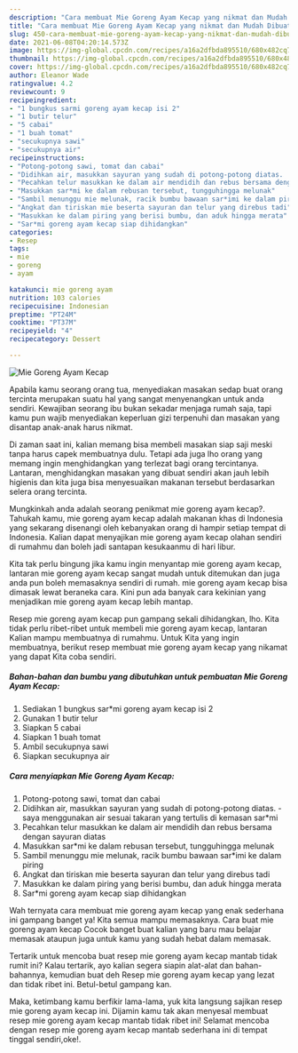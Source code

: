 ```yaml
---
description: "Cara membuat Mie Goreng Ayam Kecap yang nikmat dan Mudah Dibuat"
title: "Cara membuat Mie Goreng Ayam Kecap yang nikmat dan Mudah Dibuat"
slug: 450-cara-membuat-mie-goreng-ayam-kecap-yang-nikmat-dan-mudah-dibuat
date: 2021-06-08T04:20:14.573Z
image: https://img-global.cpcdn.com/recipes/a16a2dfbda895510/680x482cq70/mie-goreng-ayam-kecap-foto-resep-utama.jpg
thumbnail: https://img-global.cpcdn.com/recipes/a16a2dfbda895510/680x482cq70/mie-goreng-ayam-kecap-foto-resep-utama.jpg
cover: https://img-global.cpcdn.com/recipes/a16a2dfbda895510/680x482cq70/mie-goreng-ayam-kecap-foto-resep-utama.jpg
author: Eleanor Wade
ratingvalue: 4.2
reviewcount: 9
recipeingredient:
- "1 bungkus sarmi goreng ayam kecap isi 2"
- "1 butir telur"
- "5 cabai"
- "1 buah tomat"
- "secukupnya sawi"
- "secukupnya air"
recipeinstructions:
- "Potong-potong sawi, tomat dan cabai"
- "Didihkan air, masukkan sayuran yang sudah di potong-potong diatas.  saya menggunakan air sesuai takaran yang tertulis di kemasan sar*mi"
- "Pecahkan telur masukkan ke dalam air mendidih dan rebus bersama dengan sayuran diatas"
- "Masukkan sar*mi ke dalam rebusan tersebut, tungguhingga melunak"
- "Sambil menunggu mie melunak, racik bumbu bawaan sar*imi ke dalam piring"
- "Angkat dan tiriskan mie beserta sayuran dan telur yang direbus tadi"
- "Masukkan ke dalam piring yang berisi bumbu, dan aduk hingga merata"
- "Sar*mi goreng ayam kecap siap dihidangkan"
categories:
- Resep
tags:
- mie
- goreng
- ayam

katakunci: mie goreng ayam 
nutrition: 103 calories
recipecuisine: Indonesian
preptime: "PT24M"
cooktime: "PT37M"
recipeyield: "4"
recipecategory: Dessert

---
```



![Mie Goreng Ayam Kecap](https://img-global.cpcdn.com/recipes/a16a2dfbda895510/680x482cq70/mie-goreng-ayam-kecap-foto-resep-utama.jpg)

Apabila kamu seorang orang tua, menyediakan masakan sedap buat orang tercinta merupakan suatu hal yang sangat menyenangkan untuk anda sendiri. Kewajiban seorang ibu bukan sekadar menjaga rumah saja, tapi kamu pun wajib menyediakan keperluan gizi terpenuhi dan masakan yang disantap anak-anak harus nikmat.

Di zaman  saat ini, kalian memang bisa membeli masakan siap saji meski tanpa harus capek membuatnya dulu. Tetapi ada juga lho orang yang memang ingin menghidangkan yang terlezat bagi orang tercintanya. Lantaran, menghidangkan masakan yang dibuat sendiri akan jauh lebih higienis dan kita juga bisa menyesuaikan makanan tersebut berdasarkan selera orang tercinta. 



Mungkinkah anda adalah seorang penikmat mie goreng ayam kecap?. Tahukah kamu, mie goreng ayam kecap adalah makanan khas di Indonesia yang sekarang disenangi oleh kebanyakan orang di hampir setiap tempat di Indonesia. Kalian dapat menyajikan mie goreng ayam kecap olahan sendiri di rumahmu dan boleh jadi santapan kesukaanmu di hari libur.

Kita tak perlu bingung jika kamu ingin menyantap mie goreng ayam kecap, lantaran mie goreng ayam kecap sangat mudah untuk ditemukan dan juga anda pun boleh memasaknya sendiri di rumah. mie goreng ayam kecap bisa dimasak lewat beraneka cara. Kini pun ada banyak cara kekinian yang menjadikan mie goreng ayam kecap lebih mantap.

Resep mie goreng ayam kecap pun gampang sekali dihidangkan, lho. Kita tidak perlu ribet-ribet untuk membeli mie goreng ayam kecap, lantaran Kalian mampu membuatnya di rumahmu. Untuk Kita yang ingin membuatnya, berikut resep membuat mie goreng ayam kecap yang nikamat yang dapat Kita coba sendiri.

<!--inarticleads1-->

##### Bahan-bahan dan bumbu yang dibutuhkan untuk pembuatan Mie Goreng Ayam Kecap:

1. Sediakan 1 bungkus sar*mi goreng ayam kecap isi 2
1. Gunakan 1 butir telur
1. Siapkan 5 cabai
1. Siapkan 1 buah tomat
1. Ambil secukupnya sawi
1. Siapkan secukupnya air




<!--inarticleads2-->

##### Cara menyiapkan Mie Goreng Ayam Kecap:

1. Potong-potong sawi, tomat dan cabai
1. Didihkan air, masukkan sayuran yang sudah di potong-potong diatas.  - saya menggunakan air sesuai takaran yang tertulis di kemasan sar*mi
1. Pecahkan telur masukkan ke dalam air mendidih dan rebus bersama dengan sayuran diatas
1. Masukkan sar*mi ke dalam rebusan tersebut, tungguhingga melunak
1. Sambil menunggu mie melunak, racik bumbu bawaan sar*imi ke dalam piring
1. Angkat dan tiriskan mie beserta sayuran dan telur yang direbus tadi
1. Masukkan ke dalam piring yang berisi bumbu, dan aduk hingga merata
1. Sar*mi goreng ayam kecap siap dihidangkan




Wah ternyata cara membuat mie goreng ayam kecap yang enak sederhana ini gampang banget ya! Kita semua mampu memasaknya. Cara buat mie goreng ayam kecap Cocok banget buat kalian yang baru mau belajar memasak ataupun juga untuk kamu yang sudah hebat dalam memasak.

Tertarik untuk mencoba buat resep mie goreng ayam kecap mantab tidak rumit ini? Kalau tertarik, ayo kalian segera siapin alat-alat dan bahan-bahannya, kemudian buat deh Resep mie goreng ayam kecap yang lezat dan tidak ribet ini. Betul-betul gampang kan. 

Maka, ketimbang kamu berfikir lama-lama, yuk kita langsung sajikan resep mie goreng ayam kecap ini. Dijamin kamu tak akan menyesal membuat resep mie goreng ayam kecap mantab tidak ribet ini! Selamat mencoba dengan resep mie goreng ayam kecap mantab sederhana ini di tempat tinggal sendiri,oke!.

